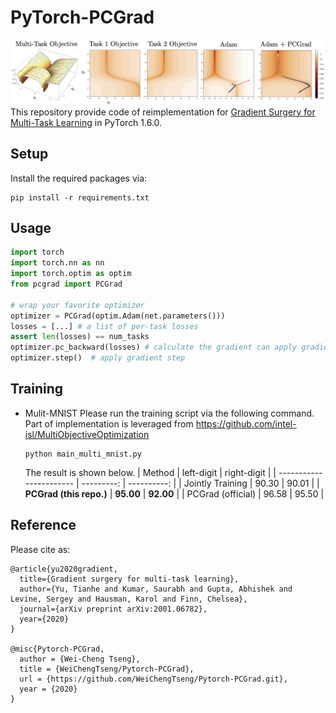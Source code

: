 # PyTorch-PCGrad
![image from the official paper](./misc/teaser.png)
This repository provide code of reimplementation for [Gradient Surgery for Multi-Task Learning](https://arxiv.org/pdf/2001.06782.pdf) in PyTorch 1.6.0. 

## Setup
Install the required packages via:
```
pip install -r requirements.txt
```

## Usage

```python
import torch
import torch.nn as nn
import torch.optim as optim
from pcgrad import PCGrad

# wrap your favorite optimizer
optimizer = PCGrad(optim.Adam(net.parameters())) 
losses = [...] # a list of per-task losses
assert len(losses) == num_tasks
optimizer.pc_backward(losses) # calculate the gradient can apply gradient modification
optimizer.step()  # apply gradient step
```

## Training
- Mulit-MNIST 
  Please run the training script via the following command. Part of implementation is leveraged from https://github.com/intel-isl/MultiObjectiveOptimization
  ```
  python main_multi_mnist.py
  ```
  The result is shown below.
  | Method                  | left-digit | right-digit |
  | ----------------------- | ---------: | ----------: |
  | Jointly Training        |      90.30 |       90.01 |
  | **PCGrad (this repo.)** |  **95.00** |   **92.00** |
  | PCGrad (official)       |      96.58 |       95.50 |

## Reference

Please cite as:

```
@article{yu2020gradient,
  title={Gradient surgery for multi-task learning},
  author={Yu, Tianhe and Kumar, Saurabh and Gupta, Abhishek and Levine, Sergey and Hausman, Karol and Finn, Chelsea},
  journal={arXiv preprint arXiv:2001.06782},
  year={2020}
}

@misc{Pytorch-PCGrad,
  author = {Wei-Cheng Tseng},
  title = {WeiChengTseng/Pytorch-PCGrad},
  url = {https://github.com/WeiChengTseng/Pytorch-PCGrad.git},
  year = {2020}
}
```